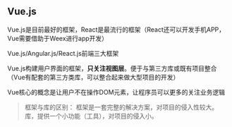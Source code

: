 ## Vue.js

Vue.js是目前最好的框架，React是最流行的框架（React还可以开发手机APP，Vue需要借助于Weex进行app开发）

Vue.js/Angular.js/React.js前端三大框架

Vue.js构建用户界面的框架，**只关注视图层**。便于与第三方库或既有项目整合（Vue有配套的第三方类库，可以整合起来做大型项目的开发）


Vue核心的概念是让用户不在操作DOM元素，让程序员可以更多的关注业务逻辑

> 框架与库的区别：
> 框架是一套完整的解决方案，对项目的侵入性较大。库，提供一个小功能（工具），对项目的侵入小。